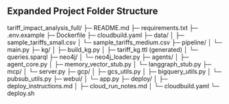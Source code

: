 Expanded Project Folder Structure
---------------------------------
tariff_impact_analysis_full/
├─ README.md
├─ requirements.txt
├─ .env.example
├─ Dockerfile
├─ cloudbuild.yaml
├─ data/
│  ├─ sample_tariffs_small.csv
│  └─ sample_tariffs_medium.csv
├─ pipeline/
│  └─ main.py
├─ kg/
│  ├─ build_kg.py
│  ├─ tariff_kg.ttl (generated)
│  └─ queries.sparql
├─ neo4j/
│  └─ neo4j_loader.py
├─ agents/
│  ├─ agent_core.py
│  ├─ memory_vector_stub.py
│  └─ langgraph_stub.py
├─ mcp/
│  └─ server.py
├─ gcp/
│  ├─ gcs_utils.py
│  ├─ bigquery_utils.py
│  └─ pubsub_utils.py
├─ webui/
│  └─ app.py
├─ deploy/
│  ├─ deploy_instructions.md
│  ├─ cloud_run_notes.md
│  └─ cloudbuild.yaml
└─ deploy.sh
